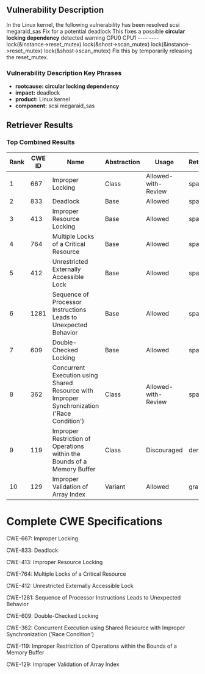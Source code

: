 ## Vulnerability Description
In the Linux kernel, the following vulnerability has been resolved scsi megaraid_sas Fix for a potential deadlock This fixes a possible **circular locking dependency** detected warning CPU0 CPU1 ---- ---- lock(&instance->reset_mutex) lock(&shost->scan_mutex) lock(&instance->reset_mutex) lock(&shost->scan_mutex) Fix this by temporarily releasing the reset_mutex.

### Vulnerability Description Key Phrases
- **rootcause:** **circular locking dependency**
- **impact:** deadlock
- **product:** Linux kernel
- **component:** scsi megaraid_sas

## Retriever Results

### Top Combined Results

| Rank | CWE ID | Name | Abstraction | Usage  | Retrievers | Individual Scores |
|------|--------|------|-------------|-------|------------|-------------------|
| 1 | 667 | Improper Locking | Class | Allowed-with-Review | sparse | 0.325 |
| 2 | 833 | Deadlock | Base | Allowed | sparse | 0.255 |
| 3 | 413 | Improper Resource Locking | Base | Allowed | sparse | 0.225 |
| 4 | 764 | Multiple Locks of a Critical Resource | Base | Allowed | sparse | 0.214 |
| 5 | 412 | Unrestricted Externally Accessible Lock | Base | Allowed | sparse | 0.206 |
| 6 | 1281 | Sequence of Processor Instructions Leads to Unexpected Behavior | Base | Allowed | sparse | 0.200 |
| 7 | 609 | Double-Checked Locking | Base | Allowed | sparse | 0.193 |
| 8 | 362 | Concurrent Execution using Shared Resource with Improper Synchronization ('Race Condition') | Class | Allowed-with-Review | sparse | 0.189 |
| 9 | 119 | Improper Restriction of Operations within the Bounds of a Memory Buffer | Class | Discouraged | dense | 0.492 |
| 10 | 129 | Improper Validation of Array Index | Variant | Allowed | graph | 0.003 |



# Complete CWE Specifications

CWE-667: Improper Locking

CWE-833: Deadlock

CWE-413: Improper Resource Locking

CWE-764: Multiple Locks of a Critical Resource

CWE-412: Unrestricted Externally Accessible Lock

CWE-1281: Sequence of Processor Instructions Leads to Unexpected Behavior

CWE-609: Double-Checked Locking

CWE-362: Concurrent Execution using Shared Resource with Improper Synchronization ('Race Condition')

CWE-119: Improper Restriction of Operations within the Bounds of a Memory Buffer

CWE-129: Improper Validation of Array Index